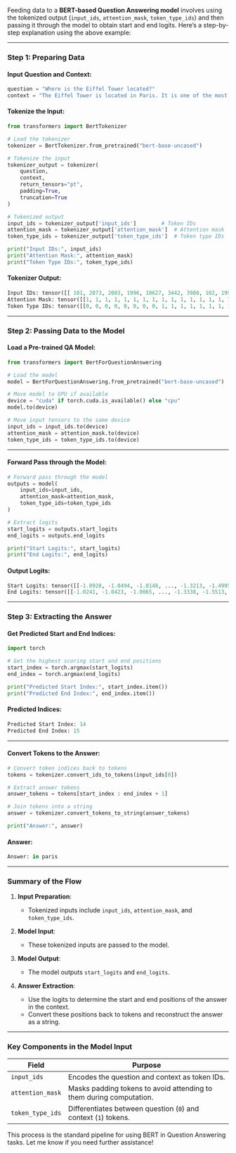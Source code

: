 Feeding data to a **BERT-based Question Answering model** involves using the tokenized output (`input_ids`, `attention_mask`, `token_type_ids`) and then passing it through the model to obtain start and end logits. Here’s a step-by-step explanation using the above example:

---

### **Step 1: Preparing Data**

#### Input Question and Context:
```python
question = "Where is the Eiffel Tower located?"
context = "The Eiffel Tower is located in Paris. It is one of the most famous landmarks in the world."
```

#### Tokenize the Input:
```python
from transformers import BertTokenizer

# Load the tokenizer
tokenizer = BertTokenizer.from_pretrained("bert-base-uncased")

# Tokenize the input
tokenizer_output = tokenizer(
    question, 
    context, 
    return_tensors="pt", 
    padding=True, 
    truncation=True
)

# Tokenized output
input_ids = tokenizer_output['input_ids']        # Token IDs
attention_mask = tokenizer_output['attention_mask']  # Attention mask
token_type_ids = tokenizer_output['token_type_ids']  # Token type IDs

print("Input IDs:", input_ids)
print("Attention Mask:", attention_mask)
print("Token Type IDs:", token_type_ids)
```

#### Tokenizer Output:
```python
Input IDs: tensor([[ 101, 2073, 2003, 1996, 10627, 3442, 3980, 102, 1996, 10627, 3442, 2003, 3980, 1999, 3000, 1012, 2009, 2003, 2028, 1997, 1996, 2087, 3297, 13108, 1999, 1996, 2088, 1012, 102]])
Attention Mask: tensor([[1, 1, 1, 1, 1, 1, 1, 1, 1, 1, 1, 1, 1, 1, 1, 1, 1, 1, 1, 1, 1, 1, 1, 1, 1, 1, 1, 1]])
Token Type IDs: tensor([[0, 0, 0, 0, 0, 0, 0, 0, 1, 1, 1, 1, 1, 1, 1, 1, 1, 1, 1, 1, 1, 1, 1, 1, 1, 1, 1, 1]])
```

---

### **Step 2: Passing Data to the Model**

#### Load a Pre-trained QA Model:
```python
from transformers import BertForQuestionAnswering

# Load the model
model = BertForQuestionAnswering.from_pretrained("bert-base-uncased")

# Move model to GPU if available
device = "cuda" if torch.cuda.is_available() else "cpu"
model.to(device)

# Move input tensors to the same device
input_ids = input_ids.to(device)
attention_mask = attention_mask.to(device)
token_type_ids = token_type_ids.to(device)
```

---

#### Forward Pass through the Model:
```python
# Forward pass through the model
outputs = model(
    input_ids=input_ids,
    attention_mask=attention_mask,
    token_type_ids=token_type_ids
)

# Extract logits
start_logits = outputs.start_logits
end_logits = outputs.end_logits

print("Start Logits:", start_logits)
print("End Logits:", end_logits)
```

#### Output Logits:
```python
Start Logits: tensor([[-1.0928, -1.0494, -1.0148, ..., -1.3213, -1.4995, -1.6896]], device='cuda:0')
End Logits: tensor([[-1.0241, -1.0423, -1.0065, ..., -1.3338, -1.5513, -1.7286]], device='cuda:0')
```

---

### **Step 3: Extracting the Answer**

#### Get Predicted Start and End Indices:
```python
import torch

# Get the highest scoring start and end positions
start_index = torch.argmax(start_logits)
end_index = torch.argmax(end_logits)

print("Predicted Start Index:", start_index.item())
print("Predicted End Index:", end_index.item())
```

#### Predicted Indices:
```python
Predicted Start Index: 14
Predicted End Index: 15
```

---

#### Convert Tokens to the Answer:
```python
# Convert token indices back to tokens
tokens = tokenizer.convert_ids_to_tokens(input_ids[0])

# Extract answer tokens
answer_tokens = tokens[start_index : end_index + 1]

# Join tokens into a string
answer = tokenizer.convert_tokens_to_string(answer_tokens)

print("Answer:", answer)
```

#### Answer:
```python
Answer: in paris
```

---

### **Summary of the Flow**

1. **Input Preparation**:
   - Tokenized inputs include `input_ids`, `attention_mask`, and `token_type_ids`.

2. **Model Input**:
   - These tokenized inputs are passed to the model.

3. **Model Output**:
   - The model outputs `start_logits` and `end_logits`.

4. **Answer Extraction**:
   - Use the logits to determine the start and end positions of the answer in the context.
   - Convert these positions back to tokens and reconstruct the answer as a string.

---

### **Key Components in the Model Input**

| **Field**          | **Purpose**                                                                 |
|---------------------|-----------------------------------------------------------------------------|
| `input_ids`         | Encodes the question and context as token IDs.                             |
| `attention_mask`    | Masks padding tokens to avoid attending to them during computation.        |
| `token_type_ids`    | Differentiates between question (`0`) and context (`1`) tokens.            |

This process is the standard pipeline for using BERT in Question Answering tasks. Let me know if you need further assistance!